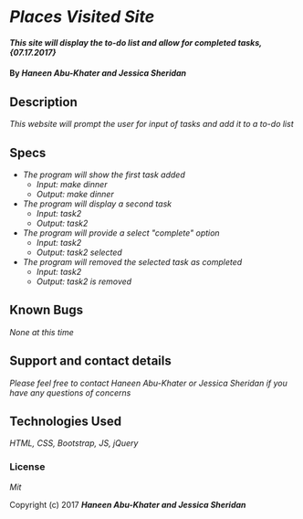 # _Places Visited Site_

#### _This site will display the to-do list and allow for completed tasks, {07.17.2017}_

#### By _**Haneen Abu-Khater and Jessica Sheridan**_

## Description

_This website will prompt the user for input of tasks and add it to a to-do list_

## Specs

* _The program will show the first task added_
  * _Input: make dinner_
  * _Output: make dinner_
* _The program will display a second task_
  * _Input: task2_
  * _Output: task2_
* _The program will provide a select "complete" option_
  * _Input: task2_
  * _Output: task2 selected_
* _The program will removed the selected task as completed_
  * _Input: task2_
  * _Output: task2 is removed_

## Known Bugs

_None at this time_

## Support and contact details

_Please feel free to contact Haneen Abu-Khater or Jessica Sheridan if you have any questions of concerns_

## Technologies Used

_HTML, CSS, Bootstrap, JS, jQuery_

### License

*Mit*

Copyright (c) 2017 **_Haneen Abu-Khater and Jessica Sheridan_**
